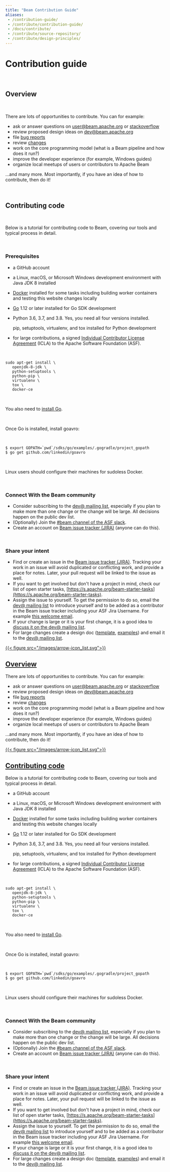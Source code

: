 ```yaml
---
title: "Beam Contribution Guide"
aliases:
 - /contribution-guide/
 - /contribute/contribution-guide/
 - /docs/contribute/
 - /contribute/source-repository/
 - /contribute/design-principles/
---
```

<!--
Licensed under the Apache License, Version 2.0 (the "License");
you may not use this file except in compliance with the License.
You may obtain a copy of the License at

http://www.apache.org/licenses/LICENSE-2.0

Unless required by applicable law or agreed to in writing, software
distributed under the License is distributed on an "AS IS" BASIS,
WITHOUT WARRANTIES OR CONDITIONS OF ANY KIND, either express or implied.
See the License for the specific language governing permissions and
limitations under the License.
-->

# Contribution guide

</br>

<div class="arrow-lists-desktop">

## Overview

</br>

There are lots of opportunities to contribute. You can for example:

<div class="arrow-list">

 - ask or answer questions on [user@beam.apache.org](/community/contact-us/) or
[stackoverflow](https://stackoverflow.com/questions/tagged/apache-beam)
 - review proposed design ideas on [dev@beam.apache.org](/community/contact-us/)
 - file [bug reports](https://issues.apache.org/jira/projects/BEAM/issues)
 - review [changes](https://github.com/apache/beam/pulls)
 - work on the core programming model (what is a Beam pipeline and how does it
   run?)
 - improve the developer experience (for example, Windows guides)
 - organize local meetups of users or contributors to Apache Beam
 
</div>

...and many more. Most importantly, if you have an idea of how to contribute, then do it!

</br>

## Contributing code

</br>

Below is a tutorial for contributing code to Beam, covering our tools and typical process in
detail.

</br>

### Prerequisites

<div class="arrow-list">

 - a GitHub account
 - a Linux, macOS, or Microsoft Windows development environment with Java JDK 8 installed
 - [Docker](https://www.docker.com/) installed for some tasks including building worker containers and testing this website
   changes locally
 - [Go](https://golang.org) 1.12 or later installed for Go SDK development
 - Python 3.6, 3.7, and 3.8. Yes, you need all four versions installed.

   pip, setuptools, virtualenv, and tox installed for Python development
 - for large contributions, a signed [Individual Contributor License
   Agreement](https://www.apache.org/licenses/icla.pdf) (ICLA) to the Apache
   Software Foundation (ASF).

</div>

</br>

```
sudo apt-get install \
   openjdk-8-jdk \
   python-setuptools \
   python-pip \
   virtualenv \
   tox \
   docker-ce
```

</br>

You also need to [install Go](https://golang.org/doc/install).

</br>

Once Go is installed, install goavro:

</br>

```
$ export GOPATH=`pwd`/sdks/go/examples/.gogradle/project_gopath
$ go get github.com/linkedin/goavro
```

</br>

Linux users should configure their machines for sudoless Docker.

</br>

### Connect With the Beam community


<div class="arrow-list">

- Consider subscribing to the [dev@ mailing list](/community/contact-us/), especially
   if you plan to make more than one change or the change will be large. All decisions happen on the
   public dev list.
- (Optionally) Join the [#beam channel of the ASF slack](/community/contact-us/).
-  Create an account on [Beam issue tracker (JIRA)](https://issues.apache.org/jira/projects/BEAM/issues)
   (anyone can do this).
</div>

</br>

### Share your intent

<div class="arrow-list">

- Find or create an issue in the [Beam issue tracker (JIRA)](https://issues.apache.org/jira/projects/BEAM/issues).
   Tracking your work in an issue will avoid duplicated or conflicting work, and provide
   a place for notes. Later, your pull request will be linked to the issue as well.
- If you want to get involved but don't have a project in mind, check our list of open starter tasks,
   [https://s.apache.org/beam-starter-tasks](https://s.apache.org/beam-starter-tasks).
- Assign the issue to yourself. To get the permission to do so, email
   the [dev@ mailing list](/community/contact-us)
   to introduce yourself and to be added as a contributor in the Beam issue tracker including your
   ASF Jira Username. For example [this welcome email](
   https://lists.apache.org/thread.html/e6018c2aaf7dc7895091434295e5b0fafe192b975e3e3761fcf0cda7@%3Cdev.beam.apache.org%3E).
- If your change is large or it is your first change, it is a good idea to
   [discuss it on the dev@ mailing list](/community/contact-us/).
- For large changes create a design doc
   ([template](https://s.apache.org/beam-design-doc-template),
   [examples](https://s.apache.org/beam-design-docs)) and email it to the [dev@ mailing list](/community/contact-us).

</div>
</div>

<div class="arrow-lists-mobile">

 <a class="arrow-list-header" data-toggle="collapse" href="#collapseOverview" role="button" aria-expanded="false" aria-controls="collapseOverview">
  {{< figure src="/images/arrow-icon_list.svg">}}

  ## Overview
  </a>

<div class="arrow-list collapse" id="collapseOverview">

There are lots of opportunities to contribute. You can for example:

 - ask or answer questions on [user@beam.apache.org](/community/contact-us/) or
[stackoverflow](https://stackoverflow.com/questions/tagged/apache-beam)
 - review proposed design ideas on [dev@beam.apache.org](/community/contact-us/)
 - file [bug reports](https://issues.apache.org/jira/projects/BEAM/issues)
 - review [changes](https://github.com/apache/beam/pulls)
 - work on the core programming model (what is a Beam pipeline and how does it
   run?)
 - improve the developer experience (for example, Windows guides)
 - organize local meetups of users or contributors to Apache Beam
 
...and many more. Most importantly, if you have an idea of how to contribute, then do it!

</div>

<a class="arrow-list-header" data-toggle="collapse" href="#collapseContributing" role="button" aria-expanded="false" aria-controls="collapseContributing">
   {{< figure src="/images/arrow-icon_list.svg">}}

   ## Contributing code
  </a>

<div class="arrow-list collapse" id="collapseContributing">

Below is a tutorial for contributing code to Beam, covering our tools and typical process in
detail.

 - a GitHub account
 - a Linux, macOS, or Microsoft Windows development environment with Java JDK 8 installed
 - [Docker](https://www.docker.com/) installed for some tasks including building worker containers and testing this website
   changes locally
 - [Go](https://golang.org) 1.12 or later installed for Go SDK development
 - Python 3.6, 3.7, and 3.8. Yes, you need all four versions installed.

   pip, setuptools, virtualenv, and tox installed for Python development
 - for large contributions, a signed [Individual Contributor License
   Agreement](https://www.apache.org/licenses/icla.pdf) (ICLA) to the Apache
   Software Foundation (ASF).

</div>

</br>

```
sudo apt-get install \
   openjdk-8-jdk \
   python-setuptools \
   python-pip \
   virtualenv \
   tox \
   docker-ce
```
</br>

You also need to [install Go](https://golang.org/doc/install).

</br>

Once Go is installed, install goavro:

</br>

```
$ export GOPATH=`pwd`/sdks/go/examples/.gogradle/project_gopath
$ go get github.com/linkedin/goavro
```

</br>

Linux users should configure their machines for sudoless Docker.

</br>

### Connect With the Beam community

<div class="arrow-list">

- Consider subscribing to the [dev@ mailing list](/community/contact-us/), especially
   if you plan to make more than one change or the change will be large. All decisions happen on the
   public dev list.
- (Optionally) Join the [#beam channel of the ASF slack](/community/contact-us/).
-  Create an account on [Beam issue tracker (JIRA)](https://issues.apache.org/jira/projects/BEAM/issues)
   (anyone can do this).
</div>

</br>

### Share your intent

<div class="arrow-list">

- Find or create an issue in the [Beam issue tracker (JIRA)](https://issues.apache.org/jira/projects/BEAM/issues).
   Tracking your work in an issue will avoid duplicated or conflicting work, and provide
   a place for notes. Later, your pull request will be linked to the issue as well.
- If you want to get involved but don't have a project in mind, check our list of open starter tasks,
   [https://s.apache.org/beam-starter-tasks](https://s.apache.org/beam-starter-tasks).
- Assign the issue to yourself. To get the permission to do so, email
   the [dev@ mailing list](/community/contact-us)
   to introduce yourself and to be added as a contributor in the Beam issue tracker including your
   ASF Jira Username. For example [this welcome email](
   https://lists.apache.org/thread.html/e6018c2aaf7dc7895091434295e5b0fafe192b975e3e3761fcf0cda7@%3Cdev.beam.apache.org%3E).
- If your change is large or it is your first change, it is a good idea to
   [discuss it on the dev@ mailing list](/community/contact-us/).
- For large changes create a design doc
   ([template](https://s.apache.org/beam-design-doc-template),
   [examples](https://s.apache.org/beam-design-docs)) and email it to the [dev@ mailing list](/community/contact-us).

</div>

</div>